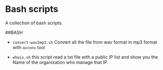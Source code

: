 Bash scripts
=============
A collection of bash scripts.

##BASH

* `convert-wav2mp3.sh`
    Convert all the file from wav format in mp3 format with `avconv` tool

* `whois.sh`
    this script read a txt file with a public IP list and show you the Name of the organization who manage that IP.
